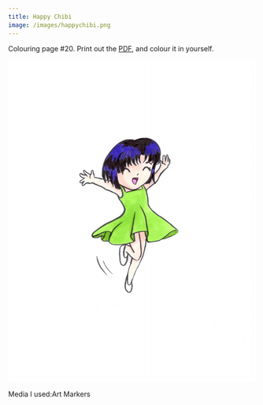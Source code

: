 ```yaml
---
title: Happy Chibi
image: /images/happychibi.png
---
```

Colouring page #20. Print out the [PDF], and colour it in yourself.

![png]

Media I used:Art Markers

[png]: /images/happychibi.png
[PDF]: /images/happychibi.pdf
